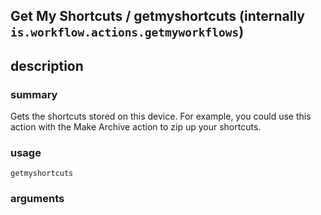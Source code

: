 
## Get My Shortcuts / getmyshortcuts (internally `is.workflow.actions.getmyworkflows`)



## description
### summary
Gets the shortcuts stored on this device. For example, you could use this action with the Make Archive action to zip up your shortcuts.


### usage
`getmyshortcuts `

### arguments

